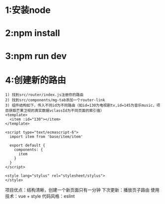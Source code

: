# 1:安装node
# 2:npm install
# 3:npm run dev
# 4:创建新的路由
    1) 找到src/router/index.js注册你的路由
    2) 找到src/components/mg-tab添加一个router-link
    3) 组件结构如下，传入不同id为不同路由（如id=130为电视剧tv,id=145为音乐music，项目获取芒果卫视的真实数据vclassId为不同页面的索引值）
    <template>
      <item :id="130"></item>
    </template>

    <script type="text/ecmascript-6">
      import item from 'base/item/item'

      export default {
        components: {
          item
        }
      }
    </script>

    <style lang="stylus" rel="stylesheet/stylus">
    </style>

项目优点：结构清晰，创建一个新页面只有一分钟
下次更新：播放页子路由
使用技术：vue + style
代码风格：eslint
